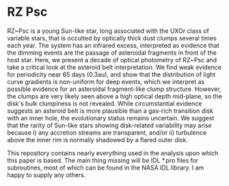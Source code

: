 # RZ Psc

RZ~Psc is a young Sun-like star, long associated with the UXOr class of variable stars,
that is occulted by optically thick dust clumps several times each year. The system has
an infrared excess, interpreted as evidence that the dimming events are the passage of
asteroidal fragments in front of the host star. Here, we present a decade of optical
photometry of RZ~Psc and take a critical look at the asteroid belt interpretation. We
find weak evidence for periodicity near 65 days (0.3au), and show that the distribution
of light curve gradients is non-uniform for deep events, which we interpret as possible
evidence for an asteroidal fragment-like clump structure. However, the clumps are very
likely seen above a high optical depth mid-plane, so the disk's bulk clumpiness is not
revealed. While circumstantial evidence suggests an asteroid belt is more plausible than
a gas-rich transition disk with an inner hole, the evolutionary status remains
uncertain. We suggest that the rarity of Sun-like stars showing disk-related variability
may arise because i) any accretion streams are transparent, and/or ii) turbulence above
the inner rim is normally shadowed by a flared outer disk.

This repository contains nearly everything used in the analysis upon which this paper is
based. The main thing missing will be IDL *.pro files for subroutines, most of which can
be found in the NASA IDL library. I am happy to supply any others.

